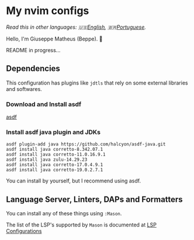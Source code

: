 # My nvim configs

*Read this in other languages: 🇺🇸[English](README.md), 🇧🇷[Portuguese](README.pt-br.md).*

Hello, I'm Giuseppe Matheus (Beppe). 👋

README in progress...


## Dependencies

This configuration has plugins like `jdtls` that rely on some external libraries and softwares.

### Download and Install asdf

[asdf](https://asdf-vm.com/guide/getting-started.html#_2-download-asdf)

### Install asdf java plugin and JDKs

```
asdf plugin-add java https://github.com/halcyon/asdf-java.git
asdf install java corretto-8.342.07.1
asdf install java corretto-11.0.16.9.1
asdf install java zulu-14.29.23
asdf install java corretto-17.0.4.9.1
asdf install java corretto-19.0.2.7.1
```

You can install by yourself, but I recommend using asdf.


## Language Server, Linters, DAPs and Formatters

You can install any of these things using `:Mason`.

The list of the LSP's supported by `Mason` is documented at [LSP Configurations](https://github.com/neovim/nvim-lspconfig/blob/master/doc/server_configurations.md)


